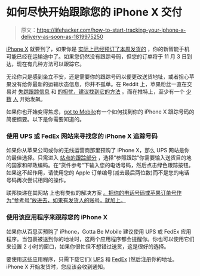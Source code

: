 # 如何尽快开始跟踪您的 iPhone X 交付

> 原文：<https://lifehacker.com/how-to-start-tracking-your-iphone-x-delivery-as-soon-as-1819975250>

[iPhone X](https://lifehacker.com/how-to-buy-an-iphone-x-this-week-1819812194) 就要到了，如果你是 [实际上已经预订了本周发货的](https://lifehacker.com/manufacturers-are-struggling-to-make-apples-face-id-cam-1819851796#_ga=2.52728747.247215533.1509382731-472331419.1499788931) ，你的新智能手机可能已经在运输途中了。如果您仍然没有跟踪号码，但您的订单将于 11 月 3 日到达，现在有几种方法可以跟踪它。



无论你只是感到坐立不安，还是需要你的跟踪号码以便更改送货地址，或者担心苹果没有给你最新的运输状态信息，你并不孤单。在 Reddit 上，苹果粉丝一直在交易对 [失踪跟踪信息](https://www.reddit.com/r/apple/comments/78fq1t/preorder_shipping_megathread_iphone_x/dp3sfdh/?st=j9ejky1r&sh=f6e95b81) 和 [的担忧，建议找到它的方法](https://www.reddit.com/r/apple/comments/78fq1t/preorder_shipping_megathread_iphone_x/dp3p8uw/?st=j9ejnt9u&sh=cb4207a1) 。而在推特上，至少有一个 [少数](https://twitter.com/BinhDoingIt/status/925060568263856130) [人](https://twitter.com/doit123123/status/925035713799655424) 开始发飙。

如果你也开始变得焦虑，[got to Mobile](https://www.gottabemobile.com/how-to-find-my-iphone-x-tracking-number-now/)有一个如何找到你的 iPhone X 跟踪号码的简便纲要。以下是你需要知道的。

### 使用 UPS 或 FedEx 网站来寻找您的 iPhone X 追踪号码

如果你从苹果公司或你的无线运营商那里预购了 iPhone X，那么 UPS 网站是你的最佳选择。只需进入 [站点的跟踪部分](https://wwwapps.ups.com/WebTracking/track?loc=en_US) ，选择“参照跟踪”你需要输入送货目的地的国家和邮政编码。在“货件参考”下输入您的电话号码，然后点击绿色跟踪按钮。如果这不起作用，请使用您的 Apple 订单编号(减去最后两位数)而不是您的电话号码再次尝试相同的操作。

联邦快递在其网站 上也有类似的解决方案 [。把你的电话号码或苹果订单号作为“参考号”放进去，如果有发货人的账号，就加上。](https://www.fedex.com/apps/fedextrack/?action=altref)

### 使用该应用程序来跟踪您的 iPhone X

如果你从百思买预购了 iPhone，Gotta Be Mobile 建议使用 UPS 或 FedEx 应用程序。当包裹被送到你的地址时，这两个应用程序都会提醒你。你也可以使用它们来设置 2 小时的窗口，如果你很忙但不想错过送货，这是很好的选择。

要使用这些应用程序，只需下载它们( [UPS](https://itunes.apple.com/us/app/ups-mobile/id336377331?mt=8) 和 [FedEx](https://itunes.apple.com/us/app/fedex/id1010729050?mt=8) )然后注册你的地址。iPhone X 开始发货时，您应该会收到通知。